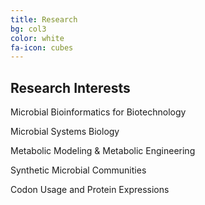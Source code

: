 ```yaml
---
title: Research
bg: col3
color: white
fa-icon: cubes
---
```


## Research Interests

<p><i class="fa fa-check-square" aria-hidden="true"></i> Microbial Bioinformatics for Biotechnology</p>

<p><i class="fa fa-check-square" aria-hidden="true"></i> Microbial Systems Biology </p>

<p><i class="fa fa-check-square" aria-hidden="true"></i> Metabolic Modeling & Metabolic Engineering </p>

<p><i class="fa fa-check-square" aria-hidden="true"></i> Synthetic Microbial Communities</p>

<p><i class="fa fa-check-square" aria-hidden="true"></i> Codon Usage and Protein Expressions</p>



